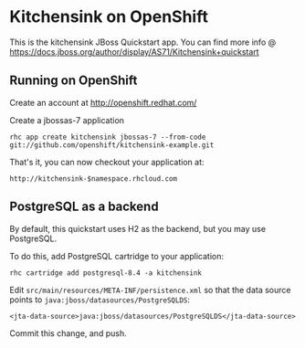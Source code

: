 Kitchensink on OpenShift
=========================

This is the kitchensink JBoss Quickstart app.  You can find more info @ https://docs.jboss.org/author/display/AS71/Kitchensink+quickstart

Running on OpenShift
--------------------

Create an account at http://openshift.redhat.com/

Create a jbossas-7 application

    rhc app create kitchensink jbossas-7 --from-code git://github.com/openshift/kitchensink-example.git

That's it, you can now checkout your application at:

    http://kitchensink-$namespace.rhcloud.com

PostgreSQL as a backend
-----------------------
By default, this quickstart uses H2 as the backend, but you may use
PostgreSQL.

To do this, add PostgreSQL cartridge to your application:

    rhc cartridge add postgresql-8.4 -a kitchensink

Edit `src/main/resources/META-INF/persistence.xml` so that the data
source points to `java:jboss/datasources/PostgreSQLDS`:

    <jta-data-source>java:jboss/datasources/PostgreSQLDS</jta-data-source>

Commit this change, and push.

